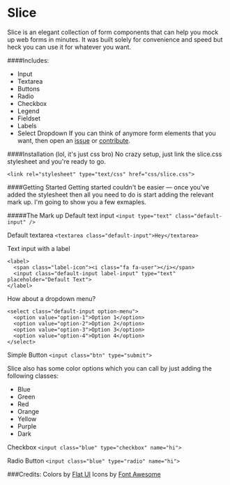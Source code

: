 Slice
=====

Slice is an elegant collection of form components that can help you mock up web forms
in minutes. It was built solely for convenience and speed but heck you can use it for whatever you want.

####Includes:
- Input
- Textarea
- Buttons
- Radio
- Checkbox
- Legend
- Fieldset
- Labels
- Select Dropdown
If you can think of anymore form elements that you want, then open an [issue](https://github.com/dope/slice/issues/new) or [contribute](https://github.com/dope/slice/fork).

####Installation (lol, it's just css bro)
No crazy setup, just link the slice.css stylesheet and you're ready to go.

`<link rel="stylesheet" type="text/css" href="css/slice.css">`

####Getting Started
Getting started couldn't be easier — once you've added the stylesheet then all you need to do is start adding the relevant mark up. I'm going to show you a few exmaples.

#####The Mark up
Default text input `<input type="text" class="default-input" />`

Default textarea `<textarea class="default-input">Hey</textarea>`

Text input with a label
```
<label>
  <span class="label-icon"><i class="fa fa-user"></i></span>
  <input class="default-input label-input" type="text" placeholder="Default Text">
</label>
```

How about a dropdown menu?
```
<select class="default-input option-menu">
  <option value="option-1">Option 1</option>
  <option value="option-2">Option 2</option>
  <option value="option-3">Option 3</option>
  <option value="option-4">Option 4</option>
</select>
```

Simple Button `<input class="btn" type="submit">`

Slice also has some color options which you can call by just adding the following classes:
- Blue
- Green
- Red
- Orange
- Yellow
- Purple
- Dark

Checkbox `<input class="blue" type="checkbox" name="hi">`

Radio Button `<input class="blue" type="radio" name="hi">`

###Credits:
Colors by [Flat UI](http://flatuicolors.com)
Icons by [Font Awesome](http://fontawesome.io)
